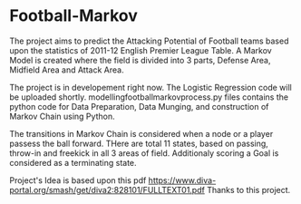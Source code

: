 # Football-Markov
The project aims to predict the Attacking Potential of Football teams based upon the statistics of 2011-12 English Premier League Table. A Markov Model is created where the field is divided into 3 parts, Defense Area, Midfield Area and Attack Area.


The project is in developement right now.
The Logistic Regression code will be uploaded shortly.
modellingfootballmarkovprocess.py files contains the python code for 
Data Preparation, Data Munging, and construction of Markov Chain using Python.


The transitions in Markov Chain is considered when a node or a player passess the ball forward.
THere are total 11 states, based on passing, throw-in and freekick in all 3 areas of field.
Additionaly scoring a Goal is considered as a terminating state.




Project's Idea is based upon this pdf https://www.diva-portal.org/smash/get/diva2:828101/FULLTEXT01.pdf
Thanks to this project.

